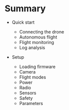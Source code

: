 # Summary

* Quick start
  * Connecting the drone
  * Autonomous flight
  * Flight monitoring
  * Log analysis

* Setup
  * Loading firmware
  * Camera
  * Flight modes
  * Power
  * Radio
  * Sensors
  * Safety
  * Parameters

